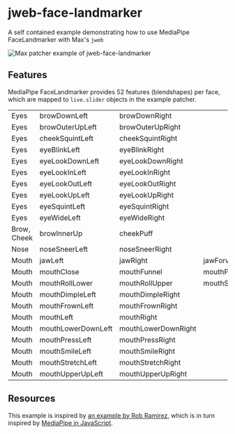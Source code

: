 # jweb-face-landmarker

A self contained example demonstrating how to use MediaPipe FaceLandmarker with Max's `jweb`

![Max patcher example of jweb-face-landmarker](./jweb-face-landmarker.gif)

## Features

MediaPipe FaceLandmarker provides 52 features (blendshapes) per face, which are mapped to `live.slider` objects in the example patcher.

|      |              |                |   |   |
|------|--------------|----------------|---|---|
| Eyes | browDownLeft | browDownRight | | |
| Eyes | browOuterUpLeft | browOuterUpRight | | |
| Eyes | cheekSquintLeft | cheekSquintRight | | |
| Eyes | eyeBlinkLeft | eyeBlinkRight | | |
| Eyes | eyeLookDownLeft | eyeLookDownRight | | |
| Eyes | eyeLookInLeft | eyeLookInRight | | |
| Eyes | eyeLookOutLeft | eyeLookOutRight | | |
| Eyes | eyeLookUpLeft | eyeLookUpRight | | |
| Eyes | eyeSquintLeft | eyeSquintRight | | |
| Eyes | eyeWideLeft | eyeWideRight | | |
| Brow, Cheek  | browInnerUp | cheekPuff | | |
| Nose  | noseSneerLeft | noseSneerRight | | |
| Mouth | jawLeft | jawRight | jawForward | jawOpen |
| Mouth | mouthClose | mouthFunnel | mouthPucker | |
| Mouth | mouthRollLower | mouthRollUpper | mouthShrugLower | mouthShrugUpper |
| Mouth | mouthDimpleLeft | mouthDimpleRight | | |
| Mouth | mouthFrownLeft  | mouthFrownRight  | | |
| Mouth | mouthLeft       | mouthRight       | | |
| Mouth | mouthLowerDownLeft | mouthLowerDownRight | | |
| Mouth | mouthPressLeft | mouthPressRight | | |
| Mouth | mouthSmileLeft | mouthSmileRight | | |
| Mouth | mouthStretchLeft | mouthStretchRight | | |
| Mouth | mouthUpperUpLeft | mouthUpperUpRight | | |



## Resources

This example is inspired by [an example by Rob Ramirez](https://github.com/robtherich/jweb-mediapipe), which is in turn inspired by [MediaPipe in JavaScript](https://github.com/LintangWisesa/MediaPipe-in-JavaScript). 

